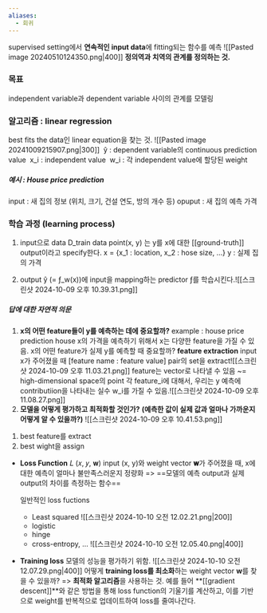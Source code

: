 ```yaml
---
aliases:
  - 회귀
---
```

supervised setting에서 **연속적인 input data**에 fitting되는 함수를 예측
![[Pasted image 20240510124350.png|400]]
**정의역과 치역의 관계를 정의하는 것.**

### 목표
independent variable과 dependent variable 사이의 관계를 모델링

### 알고리즘 : linear regression
best fits the data인 linear equation을 찾는 것.
![[Pasted image 20241009215907.png|300]]
 ŷ : dependent variable의 continuous prediction value
 x_i : independent value
 w_i : 각 independent value에 할당된 weight
##### 예시 : House price prediction
input : 새 집의 정보 (위치, 크기, 건설 연도, 방의 개수 등)
opuput : 새 집의 예측 가격

### 학습 과정 (learning process)
1. input으로 data D_train
	data point(x, y) 는 y를 x에 대한 [[ground-truth]] output이라고 specify한다.
	x = {x_1 : location, x_2 : hose size, ...}
	y : 실제 집의 가격

2. output ŷ (= ƒ_w(x))에 input을 mapping하는 predictor ƒ를 학습시킨다.![[스크린샷 2024-10-09 오후 10.39.31.png]]
##### 답에 대한 자연적 의문
1. **x의 어떤 feature들이 y를 예측하는 데에 중요할까?**
	example : house price prediction
		house x의 가격을 예측하기 위해서 x는 다양한 feature을 가질 수 있음.
		x의 어떤 feature가 실제 y를 예측할 때 중요할까?
		**feature extraction**
		input x가 주어졌을 때 [feature name : feature value] pair의 set을 extract![[스크린샷 2024-10-09 오후 11.03.21.png]]
		feature는 vector로 나타낼 수 있음 ~= high-dimensional space의 point
		각 feature_i에 대해서, 우리는 y 예측에 contributiion을 나타내는 실수 w_i를 가질 수 있음.![[스크린샷 2024-10-09 오후 11.08.27.png]]
2. **모델을 어떻게 평가하고 최적화할 것인가?** 
	**(예측한 값이 실제 값과 얼마나 가까운지 어떻게 알 수 있을까?)**
![[스크린샷 2024-10-09 오후 10.41.53.png]]
1) best feature를 extract
2) best wight을 assign

- **Loss Function** 𝐿 (𝑥, 𝑦, 𝐰)
	input (x, y)와 weight vector **𝐰**가 주어졌을 때, x에 대한 예측이 얼마나 불만족스러운지 정량화 => ==모델의 예측 output과 실제 output의 차이를 측정하는 함수==
	
	일반적인 loss fuctions 
	- Least squared
		![[스크린샷 2024-10-10 오전 12.02.21.png|200]]
	- logistic
	- hinge
	- cross-entropy, … 
![[스크린샷 2024-10-10 오전 12.05.40.png|400]]

- **Training loss**
	모델의 성능을 평가하기 위함.
	![[스크린샷 2024-10-10 오전 12.07.29.png|400]]
	어떻게 **training loss를 최소화**하는 weight vector **w**를 찾을 수 있을까?
		=> **최적화 알고리즘**을 사용하는 것. 
			예를 들어 **[[gradient descent]]**와 같은 방법을 통해 loss function의 기울기를 계산하고, 이를 기반으로 weight를 반복적으로 업데이트하여 loss를 줄여나간다.

